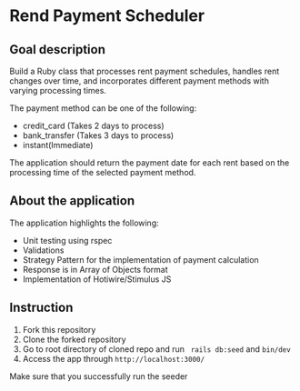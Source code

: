 # Rend Payment Scheduler

## Goal description
Build a Ruby class that processes rent payment schedules, handles rent changes over time, 
and incorporates different payment methods with varying processing times. 

The payment method can be one of the following:

- credit_card (Takes 2 days to process)
- bank_transfer (Takes 3 days to process)
- instant(Immediate)

The application should return the payment date for each rent based on the processing time of
the selected payment method.

## About the application
The application highlights the following:
- Unit testing using rspec
- Validations
- Strategy Pattern for the implementation of payment calculation
- Response is in Array of Objects format
- Implementation of Hotiwire/Stimulus JS

## Instruction
1. Fork this repository
2. Clone the forked repository
3. Go to root directory of cloned repo and run ` rails db:seed` and `bin/dev`
4. Access the app through `http://localhost:3000/`

Make sure that you successfully run the seeder
